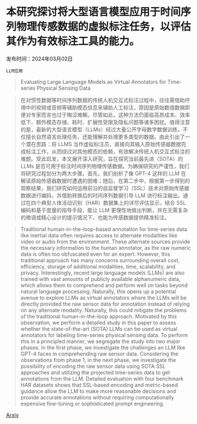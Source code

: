 # 本研究探讨将大型语言模型应用于时间序列物理传感数据的虚拟标注任务，以评估其作为有效标注工具的能力。

发布时间：2024年03月02日

`LLM应用`

> Evaluating Large Language Models as Virtual Annotators for Time-series Physical Sensing Data

> 在对惯性数据等时间序列数据的传统人机交互式标注过程中，往往需借助环境中的视频或音频等辅助模态信息来辅助人工标注，原因是原始数值数据即便对专家而言也过于晦涩难解。尽管如此，这种方法仍面临高昂成本、效率低下、额外模态存储、耗时、扩展性受限及隐私问题等诸多困扰。值得注意的是，最新的大型语言模型（LLMs）经过大量公开字母数字数据训练，不仅擅长自然语言处理任务，还能理解并处理更多类型的数据。由此引出了一个潜在思路：将 LLMS 当作虚拟标注员，直接向其输入原始传感器数据完成标注工作，从而绕过对其他模态的依赖，有效解决传统人机交互式标注的难题。受此启发，本文展开深入研究，旨在探究当前最先进（SOTA）的 LLMs 是否可用于标注时间序列物理传感数据。为确保研究的严谨性，我们将研究过程划分为两大步骤。首先，我们剖析了像 GPT-4 这样的 LLM 在解读原始传感器数据时遭遇的困难；随后，在第二步中，根据第一步得到的观察结果，我们研究如何运用前沿的自监督学习（SSL）技术对原始传感器数据进行编码，并借助转换后的时间序列数据引导 LLM 进行标注输出。通过在四个典型人体活动识别（HAR）数据集上的详尽评估显示，结合 SSL 编码和基于度量的指导手段，能让 LLM 更理性地做出判断，并在无需复杂的微调或精心设计的提示情况下，也能为传感数据提供精准标注。

> Traditional human-in-the-loop-based annotation for time-series data like inertial data often requires access to alternate modalities like video or audio from the environment. These alternate sources provide the necessary information to the human annotator, as the raw numeric data is often too obfuscated even for an expert. However, this traditional approach has many concerns surrounding overall cost, efficiency, storage of additional modalities, time, scalability, and privacy. Interestingly, recent large language models (LLMs) are also trained with vast amounts of publicly available alphanumeric data, which allows them to comprehend and perform well on tasks beyond natural language processing. Naturally, this opens up a potential avenue to explore LLMs as virtual annotators where the LLMs will be directly provided the raw sensor data for annotation instead of relying on any alternate modality. Naturally, this could mitigate the problems of the traditional human-in-the-loop approach. Motivated by this observation, we perform a detailed study in this paper to assess whether the state-of-the-art (SOTA) LLMs can be used as virtual annotators for labeling time-series physical sensing data. To perform this in a principled manner, we segregate the study into two major phases. In the first phase, we investigate the challenges an LLM like GPT-4 faces in comprehending raw sensor data. Considering the observations from phase 1, in the next phase, we investigate the possibility of encoding the raw sensor data using SOTA SSL approaches and utilizing the projected time-series data to get annotations from the LLM. Detailed evaluation with four benchmark HAR datasets shows that SSL-based encoding and metric-based guidance allow the LLM to make more reasonable decisions and provide accurate annotations without requiring computationally expensive fine-tuning or sophisticated prompt engineering.

[Arxiv](https://arxiv.org/abs/2403.01133)